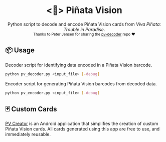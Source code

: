 <h1 align="center">
  <🧿> Piñata Vision
</h1>

<p align="center">
  Python script to decode and encode Piñata Vision cards from <em>Viva Piñata: Trouble in Paradise</em>.
  <br />
  <sub>Thanks to Peter Jensen for sharing the <a href="https://github.com/pinatavision/pv-decoder">pv-decoder</a> repo ❤️</sub>
</p>

## 📦 Usage

Decoder script for identifying data encoded in a Piñata Vision barcode.

```bash
python pv_decoder.py <input_file> [-debug]
```

Encoder script for generating Piñata Vision barcodes from decoded data.

```bash
python pv_encoder.py <input_file> [-debug]
```

## 🃏 Custom Cards

[PV Creator](https://play.google.com/store/apps/details?id=com.raks.pvcreator&hl=en) is an Android application that simplifies the creation of custom Piñata Vision cards. All cards generated using this app are free to use, and immediately reusable.
